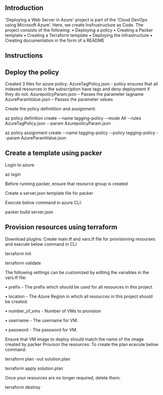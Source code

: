 Introduction
------------
'Deploying a Web Server in Azure' project is part of the 'Cloud DevOps using Microsoft Azure'. Here, we create Insfrustructure as Code.
The project consists of the following:
•	Deploying a policy
•	Creating a Packer template
•	Creating a Terraform template
•	Deploying the infrastructure
•	Creating documentation in the form of a README

Instructions
------------
Deploy the policy
-----------------
Created 3 files for azure policy:
AzureTagPolicy.json - policy ensures that all indexed resources in the subscription have tags and deny deployment if they do not.
AzurepolicyParam.json – Passes the parameter tagname
AzureParamValue.json – Passes the parameter values

Create the policy definitition and assignment:

az policy definition create --name tagging-policy --mode All --rules AzureTagPolicy.json --param AzurepolicyParam.json

az policy assignment create --name tagging-policy --policy tagging-policy --param  AzureParamValue.json 

Create a template using packer
------------------------------
Login to azure:

az login

Before running packer, ensure that resource group is created

Create a server.json template file for packer

Execute below command in azure CLI:

packer build server.json

Provision resources using terraform
-----------------------------------
Download plugins:
Create main.tf and vars.tf file for provisioning resourses and execute below command in CLI

terraform init

terraform validate

The following settings can be customized by editing the variables in the vars.tf file:

•	prefix - The prefix which should be used for all resources in this project

•	location - The Azure Region in which all resources in this project should be created.

•	number_of_vms - Number of VMs to provision

•	username - The username for VM.

•	password - The password for VM.

Ensure that VM image to deploy should match the name of the image created by packer
Provison the resources:
To create the plan ececute below command:
 
 terraform plan -out solution.plan

 terraform apply solution.plan

Once your resources are no longer required, delete them:

terraform destroy

